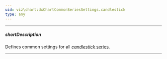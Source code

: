 ```yaml
---
uid: viz\chart:dxChartCommonSeriesSettings.candlestick
type: any
---
```

---
##### shortDescription
Defines common settings for all [*candlestick* series](/api-reference/10%20UI%20Components/dxChart/5%20Series%20Types/CandleStickSeries '/Documentation/ApiReference/UI_Components/dxChart/Series_Types/CandleStickSeries/').

---
